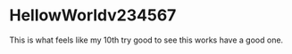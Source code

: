 # HellowWorldv234567
 This is what feels like my 10th try
 good to see this works
 have a good one.
